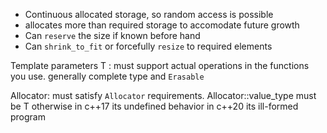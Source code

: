 
- Continuous allocated storage, so random access is possible
- allocates more than required storage to accomodate future growth
- Can `reserve` the size if known before hand
- Can `shrink_to_fit` or forcefully `resize` to required elements 


Template parameters
T : must support actual operations in the functions you use.
	generally complete type and `Erasable`

Allocator:
	must satisfy `Allocator` requirements. Allocator::value_type
	must be T otherwise in c++17 its undefined behavior
	in c++20 its ill-formed program
